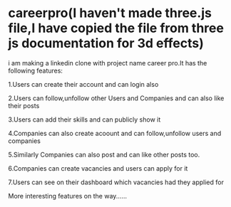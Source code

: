 # careerpro(I haven't made three.js file,I have copied the file from three js documentation for 3d effects)
i am making a linkedin clone with project name career pro.It has the following features:

1.Users can create their account and can login also

2.Users can follow,unfollow other Users and Companies and can also like their posts

3.Users can add their skills and can publicly show it

4.Companies can also create acoount and can follow,unfollow users and companies

5.Similarly Companies can also post and can like other posts too.

6.Companies can create vacancies and users can apply for it

7.Users can see on their dashboard which vacancies had they applied for

More interesting features on the way......
